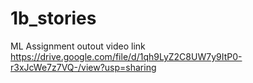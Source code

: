 # 1b_stories
ML Assignment
outout video link https://drive.google.com/file/d/1qh9LyZ2C8UW7y9ItP0-r3xJcWe7z7VQ-/view?usp=sharing
